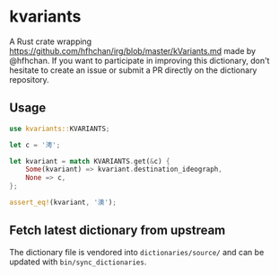 # kvariants

A Rust crate wrapping https://github.com/hfhchan/irg/blob/master/kVariants.md made by @hfhchan.
If you want to participate in improving this dictionary,
don't hesitate to create an issue or submit a PR directly on the dictionary repository.

## Usage

```rs
use kvariants::KVARIANTS;

let c = '澚';

let kvariant = match KVARIANTS.get(&c) {
    Some(kvariant) => kvariant.destination_ideograph,
    None => c,
};

assert_eq!(kvariant, '澳');
```

## Fetch latest dictionary from upstream

The dictionary file is vendored into `dictionaries/source/` and can be updated with `bin/sync_dictionaries`.
